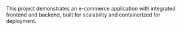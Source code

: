 This project demonstrates an e-commerce application with integrated frontend and backend, built for scalability and containerized for deployment.
